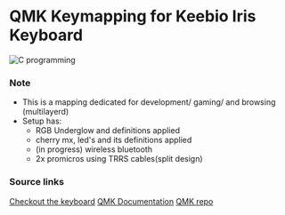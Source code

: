 # QMK Keymapping for Keebio Iris Keyboard
![C programming](https://wikiprogramming.org/wp-content/uploads/2015/05/c-logo.png)

### Note
* This is a mapping dedicated for development/ gaming/ and browsing (multilayerd)
* Setup has:
    * RGB Underglow and definitions applied
    * cherry mx, led's and its definitions applied
    * (in progress) wireless bluetooth
    * 2x promicros using TRRS cables(split design)

### Source links
[Checkout the keyboard](https://keeb.io/products/iris-keyboard-split-ergonomic-keyboard?variant=2650673709086)
[QMK Documentation](https://docs.qmk.fm/#/)
[QMK repo](https://github.com/qmk/qmk_firmware)
